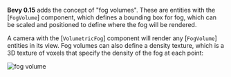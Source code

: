 <!-- Allow volumetric fog to be localized to specific, optionally voxelized, regions. -->
<!-- https://github.com/bevyengine/bevy/pull/14099 -->

**Bevy 0.15** adds the concept of "fog volumes". These are entities with the [`FogVolume`] component, which defines a bounding box for fog, which can be scaled and positioned to define where the fog will be rendered.

A camera with the [`VolumetricFog`] component will render any [`FogVolume`] entities in its view. Fog volumes can also define a density texture, which is a 3D texture of voxels that specify the density of the fog at each point:

![fog volume](fog_volume.png)
